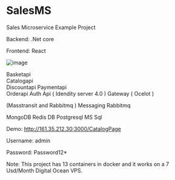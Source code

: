 # SalesMS
Sales Microservice Example Project

Backend: .Net core

Frontend: React

![image](https://github.com/fkbeys/SalesMS/assets/22965048/6e133b2f-98cf-4acd-834f-48477d23142c)
 
Basketapi   
Catalogapi  
Discountapi 
Paymentapi    
Orderapi
Auth Api   ( Idendity server 4.0 ) 
Gateway ( Ocelot )

(Masstransit and Rabbitmq )
Messaging  Rabbitmq

MongoDB
Redis DB
Postgresql
MS Sql



Demo: http://161.35.212.30:3000/CatalogPage

Username: admin

Password: Password12*

Note: This project has 13 containers in docker and it works on a 7 Usd/Month Digital Ocean VPS.
